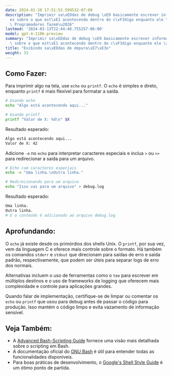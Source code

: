 ```yaml
---
date: 2024-01-20 17:51:53.599532-07:00
description: "Imprimir sa\xEDdas de debug \xE9 basicamente escrever informa\xE7\xF5\
  es sobre o que est\xE1 acontecendo dentro do c\xF3digo enquanto ele \xE9 executado.\
  \ Programadores fazem\u2026"
lastmod: '2024-03-13T22:44:46.755257-06:00'
model: gpt-4-1106-preview
summary: "Imprimir sa\xEDdas de debug \xE9 basicamente escrever informa\xE7\xF5es\
  \ sobre o que est\xE1 acontecendo dentro do c\xF3digo enquanto ele \xE9 executado."
title: "Exibindo sa\xEDdas de depura\xE7\xE3o"
weight: 33
---
```


## Como Fazer:
Para imprimir algo na tela, use `echo` ou `printf`. O `echo` é simples e direto, enquanto `printf` é mais flexível para formatar a saída.

```Bash
# Usando echo
echo "Algo está acontecendo aqui..."

# Usando printf
printf "Valor de X: %d\n" $X
```

Resultado esperado:

```Bash
Algo está acontecendo aqui...
Valor de X: 42
```

Adicione `-e` no `echo` para interpretar caracteres especiais e inclua `>` ou `>>` para redirecionar a saída para um arquivo.

```Bash
# Echo com caracteres especiais
echo -e "Uma linha.\nOutra linha."

# Redirecionando para um arquivo
echo "Isso vai para um arquivo" > debug.log
```

Resultado esperado:

```Bash
Uma linha.
Outra linha.
# E o conteúdo é adicionado ao arquivo debug.log
```

## Aprofundando:
O `echo` já existe desde os primórdios dos shells Unix. O `printf`, por sua vez, vem da linguagem C e oferece mais controle sobre o formato. Há também os comandos `stderr` e `stdout` que direcionam para saídas de erro e saída padrão, respectivamente, que podem ser úteis para separar logs de erro dos normais.

Alternativas incluem o uso de ferramentas como o `tee` para escrever em múltiplos destinos e o uso de frameworks de logging que oferecem mais complexidade e controle para aplicações grandes.

Quando falar de implementação, certifique-se de limpar ou comentar os `echo` ou `printf` que usou para debug antes de passar o código para produção. Isso mantém o código limpo e evita vazamento de informação sensível.

## Veja Também:
- A [Advanced Bash-Scripting Guide](https://tldp.org/LDP/abs/html/) fornece uma visão mais detalhada sobre o scripting em Bash.
- A documentação oficial do [GNU Bash](https://www.gnu.org/software/bash/manual/) é útil para entender todas as funcionalidades disponíveis.
- Para boas práticas de desenvolvimento, o [Google's Shell Style Guide](https://google.github.io/styleguide/shellguide.html) é um ótimo ponto de partida.
